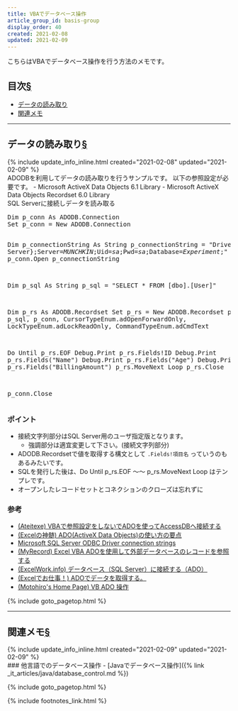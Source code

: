 ```yaml
---
title: VBAでデータベース操作
article_group_id: basis-group
display_order: 40
created: 2021-02-08
updated: 2021-02-09
---
```

こちらはVBAでデータベース操作を行う方法のメモです。  

## <a name="index">目次</a><a class="heading-anchor-permalink" href="#目次">§</a>

<ul id="index_ul">
<li><a href="#read">データの読み取り</a></li>
<li><a href="#related">関連メモ</a></li>
</ul>

* * *
## <a name="read">データの読み取り</a><a class="heading-anchor-permalink" href="#read">§</a>
<div class="chapter-updated">{% include update_info_inline.html created="2021-02-08" updated="2021-02-09" %}</div>
ADODBを利用してデータの読み取りを行うサンプルです。  
以下の参照設定が必要です。
- Microsoft ActiveX Data Objects 6.1 Library
- Microsoft ActiveX Data Objects Recordset 6.0 Library
<div class="code-box">
<div class="title">SQL Serverに接続しデータを読み取る</div>
<pre>
Dim p_conn As ADODB.Connection
Set p_conn = New ADODB.Connection

Dim p_connectionString As String
p_connectionString = "Driver={SQL Server};Server=<em>MUNCHKIN</em>;Uid=<em>sa</em>;Pwd=<em>sa</em>;Database=<em>Experiment</em>;"
p_conn.Open p_connectionString

Dim p_sql As String
p_sql = "SELECT * FROM [dbo].[User]"

Dim p_rs As ADODB.Recordset
Set p_rs = New ADODB.Recordset
p_rs.Open p_sql, p_conn, CursorTypeEnum.adOpenForwardOnly, LockTypeEnum.adLockReadOnly, CommandTypeEnum.adCmdText

Do Until p_rs.EOF
    Debug.Print p_rs.Fields!ID
    Debug.Print p_rs.Fields("Name")
    Debug.Print p_rs.Fields("Age")
    Debug.Print p_rs.Fields("BillingAmount")
    p_rs.MoveNext
Loop
p_rs.Close

p_conn.Close
</pre>
</div>

### ポイント
- 接続文字列部分はSQL Server用のユーザ指定版となります。
  - 強調部分は適宜変更して下さい。(接続文字列部分)
- ADODB.Recordsetで値を取得する構文として `.Fields!項目名` っていうのもあるみたいです。
- SQLを発行した後は、Do Until p_rs.EOF ～～ p_rs.MoveNext Loop はテンプレです。
- オープンしたレコードセットとコネクションのクローズは忘れずに

### 参考
- [(Ateitexe) VBAで参照設定をしないでADOを使ってAccessDBへ接続する](https://ateitexe.com/vba-ado-not-reference/)
- [(Excelの神髄) ADO(ActiveX Data Objects)の使い方の要点](https://excel-ubara.com/excelvba4/EXCEL273.html)
- [Microsoft SQL Server ODBC Driver connection strings](https://www.connectionstrings.com/microsoft-sql-server-odbc-driver/)
- [(MyRecord) Excel VBA ADOを使用して外部データベースのレコードを参照する](https://kosapi.com/post-3765/#Recordset.Open)
- [(ExcelWork.info) データベース（SQL Server）に接続する（ADO）](https://excelwork.info/excel/databasesqlserver/)
- [(Excelでお仕事！) ADOでデータを取得する。](http://www.asahi-net.or.jp/~ef2o-inue/vba_o/sub05_130_030.html)
- [(Motohiro's Home Page) VB ADO 操作](http://donijan.com/web-g/donijan.com/public_html/motohiro/manual/vb/ADO.htm)

{% include goto_pagetop.html %}

* * *
## <a name="related">関連メモ</a><a class="heading-anchor-permalink" href="#related">§</a>
<div class="chapter-updated">{% include update_info_inline.html created="2021-02-09" updated="2021-02-09" %}</div>
### 他言語でのデータベース操作
- [Javaでデータベース操作]({% link _it_articles/java/database_control.md %})

{% include goto_pagetop.html %}

{% include footnotes_link.html %}

